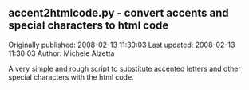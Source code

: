 ## accent2htmlcode.py - convert accents and special characters to html code

Originally published: 2008-02-13 11:30:03
Last updated: 2008-02-13 11:30:03
Author: Michele Alzetta

A very simple and rough script to substitute accented letters and other special characters with the html code.
